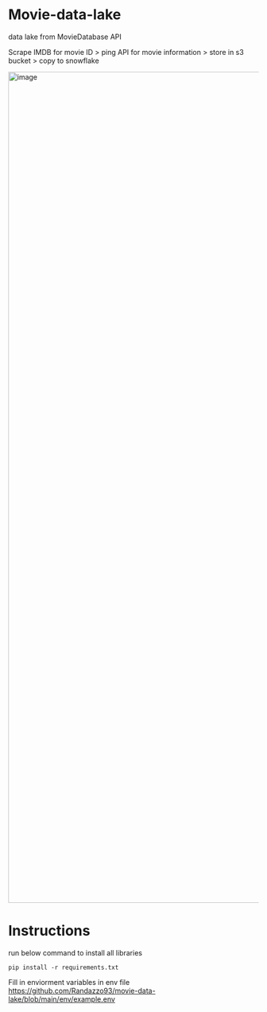 # Movie-data-lake
data lake from MovieDatabase API

Scrape IMDB for movie ID > ping API for movie information > store in s3 bucket > copy to snowflake

<img width="1670" alt="image" src="https://user-images.githubusercontent.com/87403512/233471833-283739fd-b6a6-47e3-a5c2-1048008a3975.png">

# Instructions

run below command to install all libraries
```
pip install -r requirements.txt
```

Fill in enviorment variables in env file <br>
https://github.com/Randazzo93/movie-data-lake/blob/main/env/example.env
